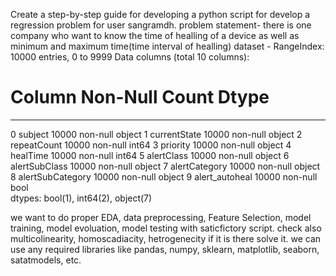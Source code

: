 Create a step-by-step guide for developing a python script for develop a regression problem for user sangramdh.
problem statement- there is one company who want to know the time of healling of a device as well as minimum and maximum time(time interval of healling)
dataset - RangeIndex: 10000 entries, 0 to 9999
Data columns (total 10 columns):
 #   Column            Non-Null Count  Dtype 
---  ------            --------------  ----- 
 0   subject           10000 non-null  object
 1   currentState      10000 non-null  object
 2   repeatCount       10000 non-null  int64 
 3   priority          10000 non-null  object
 4   healTime          10000 non-null  int64 
 5   alertClass        10000 non-null  object
 6   alertSubClass     10000 non-null  object
 7   alertCategory     10000 non-null  object
 8   alertSubCategory  10000 non-null  object
 9   alert_autoheal    10000 non-null  bool  
dtypes: bool(1), int64(2), object(7)

we want to do proper EDA, data preprocessing, Feature Selection, model training, model evoluation, model testing with saticfictory script. check also multicolinearity, homoscadiacity, hetrogenecity if it is there solve it.
we can use any required libraries like pandas, numpy, sklearn, matplotlib, seaborn, satatmodels, etc.
